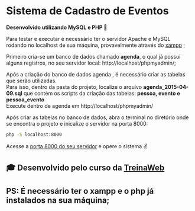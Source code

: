 # Sistema de Cadastro de Eventos
<b>Desenvolvido utilizando MySQL e PHP :elephant:</b>

Para testar e executar é necessário ter o servidor Apache e MySQL rodando no localhost de sua máquina, 
provavelmente através do [xampp](https://www.apachefriends.org/pt_br/index.html) ;

Primeiro cria-se um banco de dados chamado <b>agenda</b>, o qual já possui alguns registros,
no seu servidor local: http://localhost/phpmyadmin/;

<p>
  Após a criação do banco de dados agenda , é necessário criar as tabelas que serão utilizadas.
  <br>
  Para isso, dentro da pasta do projeto, localize o arquivo <b>agenda_2015-04-09.sql</b>
  que contém os scripts da criação das tabelas: <b>pessoa, evento e pessoa_evento</b>
  <br>
  Execute dentro de agenda em http://localhost/phpmyadmin/
</p>

Após criar as tabelas no banco de dados,
abra o terminal no diretório onde se encontra o projeto 
e inicalize o servidor na porta 8000:

```bash
php -S localhost:8000
```

Acesse a [porta 8000 do seu servidor](localhost:8000/) e opere o sistema :v:
## :mortar_board: Desenvolvido pelo curso da [TreinaWeb](https://www.treinaweb.com.br/)


## PS: É necessário ter o xampp e o php já instalados na sua máquina;
